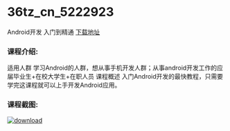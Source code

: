# 36tz_cn_5222923
Android开发 入门到精通
[下载地址](http://www.36tz.cn/article/5222923 "下载地址")
### 课程介绍:
适用人群
学习Android的人群，想从事手机开发人群；从事android开发工作的应届毕业生+在校大学生+在职人员
课程概述
入门Android开发的最快教程，只需要学完这课程就可以上手开发Android应用。

### 课程截图:
[![download](http://36tz.cn/muke_img/2022_02_2-63.png "下载地址")](http://www.36tz.cn "下载地址")
